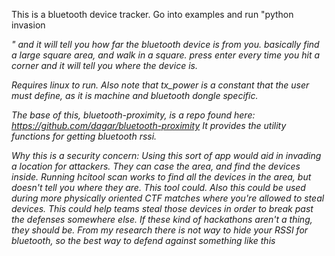 This is a bluetooth device tracker. Go into examples and run "python invasion <address> <loops>" and it will tell you how far the bluetooth device is from you. basically find a large square area, and walk in a square. press enter every time you hit a corner and it will tell you where the device is.

Requires linux to run. Also note that tx_power is a constant that the user must define, as it is machine and bluetooth dongle specific.

The base of this, bluetooth-proximity, is a repo found here:
https://github.com/dagar/bluetooth-proximity
It provides the utility functions for getting bluetooth rssi.

Why this is a security concern:
Using this sort of app would aid in invading a location for attackers. They can case the area, and find the devices inside. Running hcitool scan works to find all the devices in the area, but doesn't tell you where they are. This tool could.
Also this could be used during more physically oriented CTF matches where you're allowed to steal devices. This could help teams steal those devices in order to break past the defenses somewhere else. If these kind of hackathons aren't a thing, they should be.
From my research there is not way to hide your RSSI for bluetooth, so the best way to defend against something like this
